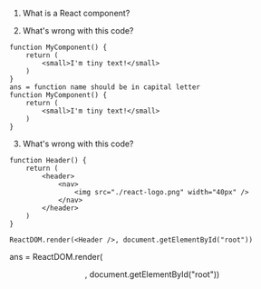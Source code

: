 1. What is a React component?

2. What's wrong with this code?

```
function MyComponent() {
    return (
        <small>I'm tiny text!</small>
    )
}
ans = function name should be in capital letter
function MyComponent() {
    return (
        <small>I'm tiny text!</small>
    )
}
```

3. What's wrong with this code?

```
function Header() {
    return (
        <header>
            <nav>
                <img src="./react-logo.png" width="40px" />
            </nav>
        </header>
    )
}

ReactDOM.render(<Header />, document.getElementById("root"))
```

ans = ReactDOM.render(<Header />, document.getElementById("root"))
